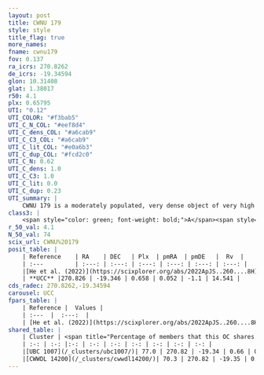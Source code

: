 ```yaml
---
layout: post
title: CWNU 179
style: style
title_flag: true
more_names: 
fname: cwnu179
fov: 0.137
ra_icrs: 270.8262
de_icrs: -19.34594
glon: 10.31408
glat: 1.38017
r50: 4.1
plx: 0.65795
UTI: "0.12"
UTI_COLOR: "#f3bab5"
UTI_C_N_COL: "#eef8d4"
UTI_C_dens_COL: "#a6cab9"
UTI_C_C3_COL: "#a6cab9"
UTI_C_lit_COL: "#e0a6b3"
UTI_C_dup_COL: "#fcd2c0"
UTI_C_N: 0.62
UTI_C_dens: 1.0
UTI_C_C3: 1.0
UTI_C_lit: 0.0
UTI_C_dup: 0.23
UTI_summary: |
    CWNU 179 is a moderately populated, very dense object of very high C3 quality. It was recently reported in the literature.<br><br><span style="color: #99180f; font-weight: bold;">Warning: </span>This is likely a duplicate object, which shares a large percentage of members with at least one previously reported entry.
class3: |
    <span style="color: green; font-weight: bold;">A</span><span style="color: green; font-weight: bold;">A</span>
r_50_val: 4.1
N_50_val: 74
scix_url: CWNU%20179
posit_table: |
    | Reference    | RA    | DEC   | Plx  | pmRA  | pmDE   |  Rv  |
    | :---         | :---: | :---: | :---: | :---: | :---: | :---: |
    |[He et al. (2022)](https://scixplorer.org/abs/2022ApJS..260....8H) | 270.841 | -19.35 | 0.64 | 0.08 | -1.11 | -- |
    | **UCC** |270.826 | -19.346 | 0.658 | 0.052 | -1.1 | 14.541 | 
cds_radec: 270.8262,-19.34594
carousel: UCC
fpars_table: |
    | Reference |  Values |
    | :---  |  :---:  |
    | [He et al. (2022)](https://scixplorer.org/abs/2022ApJS..260....8H) | `AG=2.1, m-M=10.6, logAge=7.6, Z=0.016` |
shared_table: |
    | Cluster | <span title="Percentage of members that this OC shares with the ones listed">%</span>   | RA   | DEC   | Plx   | pmRA  | pmDE  | Rv | UTI |
    | :-: | :-: |:-: | :-: | :-: | :-: | :-: | :-: | :-: |
    |[UBC 1007](/_clusters/ubc1007/)| 77.0 | 270.82 | -19.34 | 0.66 | 0.04 | -1.09 | 14.54 |0.67 |
    |[CWWDL 14200](/_clusters/cwwdl14200/)| 70.3 | 270.82 | -19.35 | 0.66 | 0.05 | -1.1 | 14.54 |0.0 |
---
```

